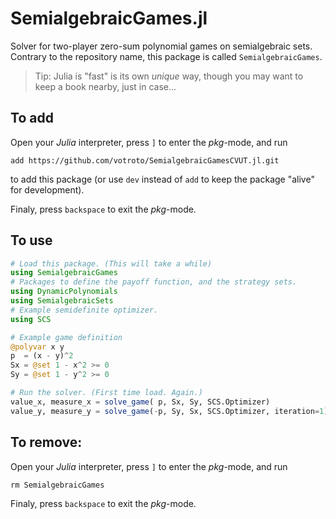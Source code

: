 # SemialgebraicGames.jl
Solver for two-player zero-sum polynomial games on semialgebraic sets.
Contrary to the repository name, this package is called `SemialgebraicGames`.

> Tip: Julia is "fast" is its own _unique_ way, though you may want to keep a book nearby, just in case...
## To add
Open your _Julia_ interpreter, press `]` to enter the _pkg_-mode, and run
```
add https://github.com/votroto/SemialgebraicGamesCVUT.jl.git
```
to add this package (or use `dev` instead of `add` to keep the package "alive" for development).

Finaly, press `backspace` to exit the _pkg_-mode.

## To use
```julia
# Load this package. (This will take a while)
using SemialgebraicGames
# Packages to define the payoff function, and the strategy sets.
using DynamicPolynomials
using SemialgebraicSets
# Example semidefinite optimizer.
using SCS

# Example game definition
@polyvar x y
p  = (x - y)^2
Sx = @set 1 - x^2 >= 0
Sy = @set 1 - y^2 >= 0

# Run the solver. (First time load. Again.)
value_x, measure_x = solve_game( p, Sx, Sy, SCS.Optimizer)
value_y, measure_y = solve_game(-p, Sy, Sx, SCS.Optimizer, iteration=1)
```

## To remove:
Open your _Julia_ interpreter, press `]` to enter the _pkg_-mode, and run
```
rm SemialgebraicGames
```
Finaly, press `backspace` to exit the _pkg_-mode.